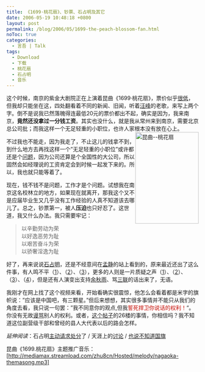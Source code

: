 ```yaml
---
title: 《1699·桃花扇》、钞票、石占明及其它
date: 2006-05-19 10:48:18 +0800
layout: post
permalink: /blog/2006/05/1699-the-peach-blossom-fan.html
noToc: true
categories:
  - 言吾 | Talk
tags:
  - Download
  - 下载
  - 桃花扇
  - 石占明
  - 音乐
---
```

这个时候，南京的紫金大剧院正在上演着昆曲《1699·桃花扇》，票价似乎<a href="http://culture.longhoo.net/news/userobject1ai497106.html">很低</a>，但我却只能坐在这，四处翻看着不同的新闻、旧闻，听着<a href="http://www.wangfeng.com.cn/">汪峰</a>的老歌，来写上两个字。倒不是说我已然落魄得连最低20元的票价都出不起，确实是因为，我来南京，**竟然还没拿过一分钱工资**。其实也没什么，就是我从常州来到南京，需要北京总公司批；而我这样一个无足轻重的小职位，也许人家根本没有放在心上。<img src="{{ site.JB.STATIC_PATH }}/images/peach-blossom-fan.jpg" title="昆曲--桃花扇" alt="昆曲--桃花扇" style="float: right;" height="240" width="166" />

不过我也不能走，因为我走了，不止这儿的钱拿不到，到什么地方去再找这样一个&#8221;无足轻重的小职位&#8221;或许都还是个<a href="http://www.yangtse.com/pub/yzweb/dzbpd/zyxw/t20060507_76346.htm">问题</a>，因为公司还算是个全国性的大公司，所以固然会如经理说的工资肯定会到时候一起发下来的。所以，我也就只能等着了。

现在，钱不钱不是问题，工作才是个问题。试想我在南京这名校林立的地方，如果现在就离开，那我这个又不是应届毕业生又几乎没有工作经验的人真不知道该去哪儿了。总之，钞票第一，被人**压迫**也只好忍了。这世道，我又什么办法。我只需要牢记：

> 以辛勤劳动为荣  
> 以好逸恶劳为耻  
> 以艰苦奋斗为荣  
> 以骄奢淫逸为耻 

好了，再来说说<a href="http://www.google.com/search?q=%E7%9F%B3%E5%8D%A0%E6%98%8E&#038;hl=zh-CN&#038;newwindow=1">石占明</a>，还是不经意间在<a href="http://mj6655.yculblog.com/">孟静</a>的站上看到的，原来最近还出了这么件事，有人鸣不平（<a href="http://www.tianya.cn/publicforum/Content/free/1/692781.shtml">1</a>）、（<a href="http://mj6655.yculblog.com/post.1248177.html">2</a>）、（<a href="http://bbs.hongxiu.com/view.asp?BID=12&#038;id=2365950&#038;bname=%B6%C1%CA%E9%D4%D3%CC%B8&#038;TITLE=%CB%AD%CA%C7%D6%D0%B9%FA%C8%CB%BA%CD%CA%AF%D5%BC%C3%F7">3</a>），更多的人则是一片质疑之声（<a href="http://www.szwen.gov.cn/whlt/view.asp?position=20270&#038;gate=1&#038;T=%B6%D4%B2%BB%CA%B6%B9%FA%C6%EC%B5%C4%A1%B0%D1%F2%D9%C4%B8%E8%CD%F5%A1%B1%B2%BB%D3%A6%BF%ED%C8%DD">1</a>）、（<a href="http://news.huash.com/2006-05/17/content_5425830.htm">2</a>）、（<a href="http://test.52qj.com/form/dispbbs.asp?boardid=6&#038;id=668&#038;page=1">3</a>）、（<a href="http://www.tianya.cn/new/Publicforum/Content.asp?idWriter=0&#038;Key=0&#038;strItem=free&#038;idArticle=690879&#038;flag=1">4</a>），但是还有人演变出支持<a href="http://mj6655.yculblog.com/post.1248177.html#followups_1604599">余秋雨</a>、骂<a href="http://mj6655.yculblog.com/post.1248177.html#followups_1606726">三联</a>的话出来了，无语。

我刚才在网上找了这个视频来看，开始看确实很震惊，他怎么会看着都是米字的旗帜说：&#8221;应该是中国吧，有三颗星。&#8221;但后来想想，其实很多事情并不能只从我们的角度去看，我只说一句罢：&#8221;我不同意你的观点,但我<span style="color: rgb(198, 10, 0);">誓死捍卫你说话的权利！</span>&#8220;。你没有无故<a href="http://post.baidu.com/f?kw=%CA%AF%D5%BC%C3%F7">谩骂</a>别人的权利。或者，<a href="http://post.baidu.com/f?kz=99297188">这个帖子</a>的26楼的事情，你相信吗？我不知道这位副营级干部和曾经的县人大代表以后的路会怎样。

*延伸阅读*：石占明<a href="http://news.sina.com.cn/o/2006-05-15/09158927899s.shtml">主动请求处分</a>了 / 天涯上的<a href="http://www.tianya.cn/publicforum/Content/free/1/690965.shtml">讨论</a> / <a href="http://bbs.hongxiu.com/view.asp?BID=12&#038;id=2367245&#038;bname=%B6%C1%CA%E9%D4%D3%CC%B8&#038;TITLE=%D2%B2%CB%B5%B2%BB%D6%AA%B5%C0%B9%FA%C6%EC">也说不知道国旗</a>

昆曲《1699.桃花扇》主题推广音乐：[http://mediamax.streamload.com/zhu8cn/Hosted/melody/nagaoka-themasong.mp3]